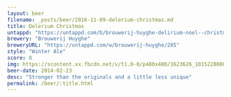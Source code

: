 ```yaml
---
layout: beer
filename: _posts/beer/2016-11-09-delerium-christmas.md
title: Delerium Christmas
untappd: "https://untappd.com/b/brouwerij-huyghe-delirium-noel--christmas/8767"
brewery: "Brouwerij Huyghe"
breweryURL: "https://untappd.com/w/brouwerij-huyghe/285"
style: "Winter Ale"
score: 8
img: https://scontent.xx.fbcdn.net/v/t1.0-0/p480x480/1623626_10152280800643745_1481530083_n.jpg?oh=9bc52bfe51f4c7d008c0c738d4a6f18e&oe=5903633C
beer-date: 2014-02-23
desc: "Stronger than the originals and a little less unique"
permalink: /beer/:title.html
---
```

